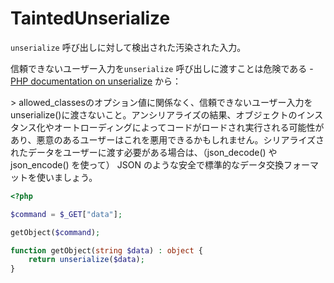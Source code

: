 # TaintedUnserialize

`unserialize` 呼び出しに対して検出された汚染された入力。

信頼できないユーザー入力を`unserialize` 呼び出しに渡すことは危険である -[PHP documentation on unserialize](https://www.php.net/manual/en/function.unserialize.php) から：

&gt; allowed_classesのオプション値に関係なく、信頼できないユーザー入力をunserialize()に渡さないこと。アンシリアライズの結果、オブジェクトのインスタンス化やオートローディングによってコードがロードされ実行される可能性があり、悪意のあるユーザーはこれを悪用できるかもしれません。シリアライズされたデータをユーザーに渡す必要がある場合は、（json_decode() や json_encode() を使って） JSON のような安全で標準的なデータ交換フォーマットを使いましょう。

```php
<?php

$command = $_GET["data"];

getObject($command);

function getObject(string $data) : object {
    return unserialize($data);
}
```
